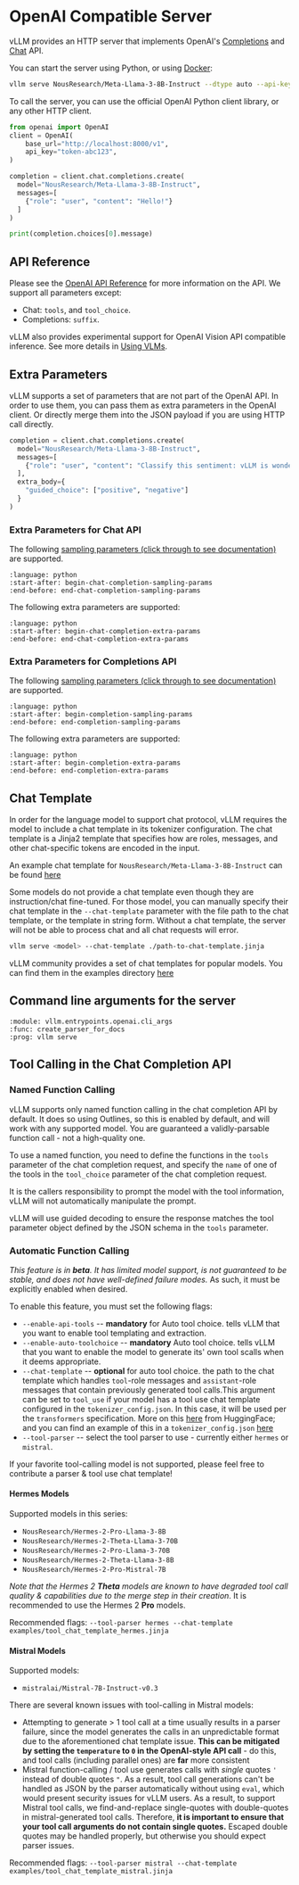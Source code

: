 # OpenAI Compatible Server

vLLM provides an HTTP server that implements OpenAI's [Completions](https://platform.openai.com/docs/api-reference/completions) and [Chat](https://platform.openai.com/docs/api-reference/chat) API.

You can start the server using Python, or using [Docker](deploying_with_docker.rst):
```bash
vllm serve NousResearch/Meta-Llama-3-8B-Instruct --dtype auto --api-key token-abc123
```

To call the server, you can use the official OpenAI Python client library, or any other HTTP client.
```python
from openai import OpenAI
client = OpenAI(
    base_url="http://localhost:8000/v1",
    api_key="token-abc123",
)

completion = client.chat.completions.create(
  model="NousResearch/Meta-Llama-3-8B-Instruct",
  messages=[
    {"role": "user", "content": "Hello!"}
  ]
)

print(completion.choices[0].message)
```

## API Reference
Please see the [OpenAI API Reference](https://platform.openai.com/docs/api-reference) for more information on the API. We support all parameters except:
- Chat: `tools`, and `tool_choice`.
- Completions: `suffix`.

vLLM also provides experimental support for OpenAI Vision API compatible inference. See more details in [Using VLMs](../models/vlm.rst).

## Extra Parameters
vLLM supports a set of parameters that are not part of the OpenAI API.
In order to use them, you can pass them as extra parameters in the OpenAI client.
Or directly merge them into the JSON payload if you are using HTTP call directly.

```python
completion = client.chat.completions.create(
  model="NousResearch/Meta-Llama-3-8B-Instruct",
  messages=[
    {"role": "user", "content": "Classify this sentiment: vLLM is wonderful!"}
  ],
  extra_body={
    "guided_choice": ["positive", "negative"]
  }
)
```

### Extra Parameters for Chat API
The following [sampling parameters (click through to see documentation)](../dev/sampling_params.rst) are supported.

```{literalinclude} ../../../vllm/entrypoints/openai/protocol.py
:language: python
:start-after: begin-chat-completion-sampling-params
:end-before: end-chat-completion-sampling-params
```

The following extra parameters are supported:

```{literalinclude} ../../../vllm/entrypoints/openai/protocol.py
:language: python
:start-after: begin-chat-completion-extra-params
:end-before: end-chat-completion-extra-params
```

### Extra Parameters for Completions API
The following [sampling parameters (click through to see documentation)](../dev/sampling_params.rst) are supported.

```{literalinclude} ../../../vllm/entrypoints/openai/protocol.py
:language: python
:start-after: begin-completion-sampling-params
:end-before: end-completion-sampling-params
```

The following extra parameters are supported:

```{literalinclude} ../../../vllm/entrypoints/openai/protocol.py
:language: python
:start-after: begin-completion-extra-params
:end-before: end-completion-extra-params
```

## Chat Template

In order for the language model to support chat protocol, vLLM requires the model to include
a chat template in its tokenizer configuration. The chat template is a Jinja2 template that
specifies how are roles, messages, and other chat-specific tokens are encoded in the input.

An example chat template for `NousResearch/Meta-Llama-3-8B-Instruct` can be found [here](https://github.com/meta-llama/llama3?tab=readme-ov-file#instruction-tuned-models)

Some models do not provide a chat template even though they are instruction/chat fine-tuned. For those model,
you can manually specify their chat template in the `--chat-template` parameter with the file path to the chat
template, or the template in string form. Without a chat template, the server will not be able to process chat
and all chat requests will error.

```bash
vllm serve <model> --chat-template ./path-to-chat-template.jinja
```

vLLM community provides a set of chat templates for popular models. You can find them in the examples
directory [here](https://github.com/vllm-project/vllm/tree/main/examples/)

## Command line arguments for the server

```{argparse}
:module: vllm.entrypoints.openai.cli_args
:func: create_parser_for_docs
:prog: vllm serve
```
## Tool Calling in the Chat Completion API
### Named Function Calling
vLLM supports only named function calling in the chat completion API by default. It does so using Outlines, so this is 
enabled by default, and will work with any supported model. You are guaranteed a validly-parsable function call - not a 
high-quality one. 

To use a named function, you need to define the functions in the `tools` parameter of the chat completion request, and 
specify the `name` of one of the tools in the `tool_choice` parameter of the chat completion request. 

It is the callers responsibility to prompt the model with the tool information, vLLM will not automatically manipulate the prompt.

vLLM will use guided decoding to ensure the response matches the tool parameter object defined by the JSON schema in the `tools` parameter.


### Automatic Function Calling
_This feature is in **beta**. It has limited model support, is not guaranteed to be stable, and does not have 
well-defined failure modes._ As such, it must be explicitly enabled when desired.

To enable this feature, you must set the following flags:
* `--enable-api-tools` -- **mandatory** for Auto tool choice. tells vLLM that you want to enable tool templating and extraction.
* `--enable-auto-toolchoice` -- **mandatory** Auto tool choice. tells vLLM that you want to enable the model to generate its' own tool scalls when it 
deems appropriate. 
* `--chat-template` -- **optional** for auto tool choice. the path to the chat template which handles `tool`-role messages and `assistant`-role messages 
that contain previously generated tool calls.This argument can be set to `tool_use` if your model has a tool use chat 
template configured in the `tokenizer_config.json`. In this case, it will be used per the `transformers` specification. More on this [here](https://huggingface.co/docs/transformers/en/chat_templating#why-do-some-models-have-multiple-templates)
from HuggingFace; and you can find an example of this in a `tokenizer_config.json` [here]()
* `--tool-parser` -- select the tool parser to use - currently either `hermes` or `mistral`. 

If your favorite tool-calling model is not supported, please feel free to contribute a parser & tool use chat template! 

#### Hermes Models
Supported models in this series:
* `NousResearch/Hermes-2-Pro-Llama-3-8B`
* `NousResearch/Hermes-2-Theta-Llama-3-70B`
* `NousResearch/Hermes-2-Pro-Llama-3-70B`
* `NousResearch/Hermes-2-Theta-Llama-3-8B`
* `NousResearch/Hermes-2-Pro-Mistral-7B`

_Note that the Hermes 2 **Theta** models are known to have degraded tool call quality & capabilities due to the merge 
step in their creation_. It is recommended to use the Hermes 2 **Pro** models. 

Recommended flags: `--tool-parser hermes --chat-template examples/tool_chat_template_hermes.jinja`

#### Mistral Models
Supported models:
* `mistralai/Mistral-7B-Instruct-v0.3`

There are several known issues with tool-calling in Mistral models:
* Attempting to generate > 1 tool call at a time usually results in a parser failure, since the model generates the calls
in an unpredictable format due to the aforementioned chat template issue. **This can be mitigated by setting the 
`temperature` to `0` in the OpenAI-style API call** - do this, and tool calls (including parallel ones) are **far** more 
consistent
* Mistral function-calling / tool use generates calls with _single_ quotes `'` instead of double quotes `"`. As a 
result, tool call generations can't be handled as JSON by the parser automatically without using `eval`, which would 
present security issues for vLLM users. As a result, to support Mistral tool calls, we find-and-replace single-quotes 
with double-quotes in mistral-generated tool calls. Therefore, **it is important to ensure that your tool call 
arguments do not contain single quotes.** Escaped double quotes may be handled properly, but otherwise you should
expect parser issues. 

Recommended flags: `--tool-parser mistral --chat-template examples/tool_chat_template_mistral.jinja`
